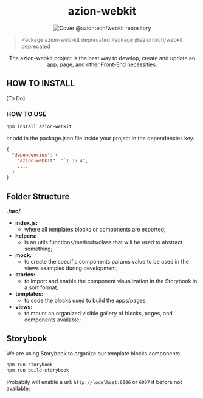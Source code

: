 <h1 align="center">
  azion-webkit
</h1>

<p align="center">
  <img src="./doc/images/cover.png" alt="Cover @aziontech/webkit repository"/>
</p>

> Package azion-web-kit deprecated
> Package @aziontech/webkit deprecated

<p align="center">
  The azion-webkit project is the best way to develop, create and update an app, page, and other Front-End necessities.
</p>

## HOW TO INSTALL

[To Do]

### HOW TO USE

``` bash
npm install azion-webkit
```
or add in the package.json file inside your project in the dependencies key.

``` json
{
  "dependencies": {
    "azion-webkit": "ˆ1.35.4",
    ....
  }
}
```


## Folder Structure

**./src/**
- **index.js:**
  -  where all templates blocks or components are exported;
- **helpers:**
  -  is an utils functions/methods/class that will be used to abstract something;
- **mock:**
    - to create the specific components params value to be used in the views examples during development;
- **stories:**
    - to import and enable the component visualization in the Storybook in a sort format;
- **templates:**
    - to code the blocks used to build the apps/pages;
- **views:**
    - to mount an organized visible gallery of blocks, pages, and components available;


## Storybook
We are using Storybook to organize our template blocks components.

``` javascript
npm run storybook
npm run build-storybook
```

Probabily will enable a url: `http://localhost:6006` or `6007` if before not available;

